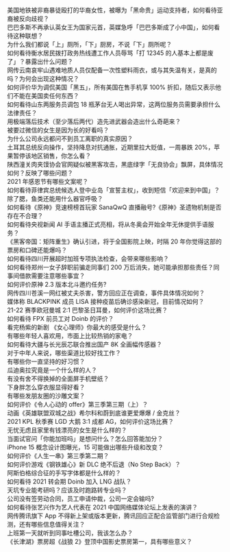 美国地铁被非裔暴徒殴打的华裔女性，被曝为「黑命贵」运动支持者，如何看待亚裔被反向歧视？  
巴巴多斯不再承认英女王为国家元首，英媒急呼「巴巴多斯成了小中国」，如何看待这种联想？  
为什么我们都说「上」厕所，「下」厨房，不说「下」厕所呢？  
如何看待衡水居民拨打政务热线遭工作人员辱骂「打 12345 的人基本上都是废了」？暴露出什么问题？  
网传云南哀牢山遇难地质人员仅配备一次性塑料雨衣，或与其失温有关，是真的吗？为何会出现这种情况？  
如何评价华为调侃美国「黑五」，所有美国在售手机享 100% 折扣，随后又表示他们不能在美国卖任何东西？  
如何看待山东两服务员调包 18 瓶茅台无人喝出异常，这两位服务员需要承担什么法律责任？  
用极端落后技术（至少落后两代）造先进武器会造出什么奇葩来？  
被要过微信的女生是因为长的好看吗？  
为什么公司永远都问不到员工离职的真实原因？  
土耳其总统反向操作，坚持降息对抗通胀，近期里拉大贬值，一周暴跌 20%，苹果暂停该地区销售，你怎么看？  
陕西潼关肉夹馍协会官网疑似被黑客攻击，黑底绿字「无良协会」飘屏，具体情况如何？反映了哪些问题？  
2021 年感恩节有哪些文案呢？  
如何看待菲律宾总统候选人登中业岛「宣誓主权」，收到短信「欢迎来到中国」？  
除了腮，鱼类还能用什么器官呼吸？  
如何看待《原神》竞速榜榜首玩家 SanaQwQ 直播融号?《原神》圣遗物机制是否存在不合理？  
如何看待央视新闻 AI 手语主播正式亮相，将从冬奥会开始全年无休提供手语服务？  
《黑客帝国：矩阵重生》确认引进，将于全国影院上映，时隔 20 年你觉得这部的票房和口碑还能爆吗？  
如何看待四川开展超时加班专项执法检查，会带来哪些影响？  
如何看待郑州一女子辞职前骗走同事们 200 万后消失，她可能承担那些责任？同事间借款需要注意哪些事宜？  
如何评价原神 2.3 版本北斗邀约任务?  
网传四川苍溪一网红被丈夫杀害，警方回应正在调查，事件具体情况如何？  
媒体称 BLACKPINK 成员 LISA 接种疫苗后确诊感染新冠，目前情况如何？  
21-22 赛季欧冠曼城 2:1 巴黎圣日耳曼，如何评价这场比赛？  
如何看待 FPX 前员工对 Doinb 的评价？  
看完杨紫的新剧 《女心理师》你最大的感受是什么？  
有哪些年轻人喜欢用，市面上比较热销的家电？  
如何看待大疆与长光辰芯联合推出国产 8K 全画幅传感器？  
对于中年人来说，哪些渠道比较好找工作？  
有哪些你一直坚持的好习惯？  
瓜迪奥拉究竟是一个什么样的人？  
有没有舍不得换掉的全面屏手机壁纸？  
下身胖怎么穿衣服显得好看？  
有哪些发朋友圈的沙雕文案？  
如何评价《令人心动的 offer》第三季第三期（上）？  
动画《英雄联盟双城之战》希尔科和蔚到底谁更爱爆爆 / 金克丝？  
2021 KPL 秋季赛 LGD 大鹅 3:1 成都 AG，如何评价这场比赛？  
无忧无虑且家里有钱漂亮的女生是什么样的？  
当面试官问「你能加班吗」是想问什么？怎么回答能加分？  
iPhone 15 概念设计图曝光，15 可能做出哪些升级和改变？  
如何评价《人生一串》第三季第二期？  
如何评价游戏《钢铁雄心》新 DLC 绝不后退（No Step Back）？  
阿斯伯格综合征的手写字体都是什么样的？  
如何看待 2021 转会期 Doinb 加入 LNG 战队？  
天坑专业能考研吗？应该及时跑路转专业吗？  
公司没有签劳动合同，员工申请仲裁，公司一定会输吗?  
如何看待张艺兴作为艺人代表在 2021 中国网络媒体论坛上发表的演讲？  
网传腾讯旗下 App 不得新上架或版本更新，腾讯回应正配合监管部门进行合规检测，还有哪些信息值得关注？  
上班第一天就听到同事吐槽公司，我该怎么办？  
《长津湖》票房超《战狼 2》登顶中国影史票房第一，具有哪些意义？  
